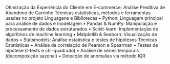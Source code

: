 Otimização da Experiência do Cliente em E-commerce: Análise Preditiva de Abandono de Carrinho
Técnicas estatísticas, métodos e ferramentas usadas no projeto
Linguagens e Bibliotecas
•	Python: Linguagem principal para análise de dados e modelagem
•	Pandas & NumPy: Manipulação e processamento de dados estruturados
•	Scikit-learn: Implementação de algoritmos de machine learning
•	Matplotlib & Seaborn: Visualização de dados
•	Statsmodels: Análise estatística e testes de hipóteses
Técnicas Estatísticas
•	Análise de correlação de Pearson e Spearman
•	Testes de hipótese (t-tests e chi-quadrado)
•	Análise de séries temporais (decomposição sazonal)
•	Detecção de anomalias via método IQR
